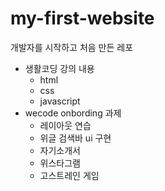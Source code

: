 # my-first-website
개발자를 시작하고 처음 만든 레포
- 생활코딩 강의 내용
  - html
  - css
  - javascript
- wecode onbording 과제
  - 레이아웃 연습
  - 위글 검색바 ui 구현
  - 자기소개서
  - 위스타그램
  - 고스트레인 게임
